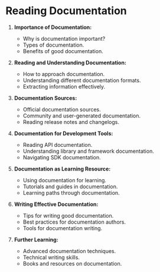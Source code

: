# Reading Documentation

1. **Importance of Documentation:**
   - Why is documentation important?
   - Types of documentation.
   - Benefits of good documentation.

2. **Reading and Understanding Documentation:**
   - How to approach documentation.
   - Understanding different documentation formats.
   - Extracting information effectively.

3. **Documentation Sources:**
   - Official documentation sources.
   - Community and user-generated documentation.
   - Reading release notes and changelogs.

4. **Documentation for Development Tools:**
   - Reading API documentation.
   - Understanding library and framework documentation.
   - Navigating SDK documentation.

5. **Documentation as Learning Resource:**
   - Using documentation for learning.
   - Tutorials and guides in documentation.
   - Learning paths through documentation.

6. **Writing Effective Documentation:**
   - Tips for writing good documentation.
   - Best practices for documentation authors.
   - Tools for documentation writing.

7. **Further Learning:**
   - Advanced documentation techniques.
   - Technical writing skills.
   - Books and resources on documentation.
